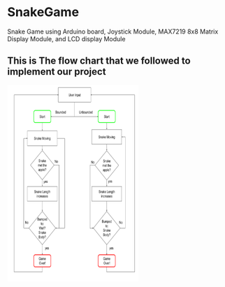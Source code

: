 # SnakeGame
Snake Game using Arduino board, Joystick Module, MAX7219 8x8 Matrix Display Module, and LCD display Module 

## This is The flow chart that we followed to implement our project
<img src=https://github.com/SewarYousef/SnakeGame/blob/main/Flow_Chart.png align="center" height="450" width="300"/>
